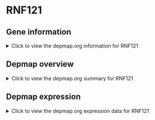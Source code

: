 <h1>RNF121</h1>

<h2>Gene information</h2>
<details>
  <summary>Click to view the depmap.org information for RNF121</summary>
  <iframe src="https://depmap.org/portal/gene/RNF121?tab=about" style="border:none;width:100%;height:800px"></iframe>
</details>

<h2>Depmap overview</h2>
<details>
  <summary>Click to view the depmap.org summary for RNF121</summary>
  <iframe src="https://depmap.org/portal/gene/RNF121?tab=overview" style="border:none;width:100%;height:800px"></iframe>
</details>

<h2>Depmap expression</h2>
<details>
  <summary>Click to view the depmap.org expression data for RNF121</summary>
  <iframe src="https://depmap.org/portal/gene/RNF121?tab=characterization" style="border:none;width:100%;height:800px"></iframe>
</details>


<!--
<h2>Reactome Pathway diagram</h2>
PNAME
-->



